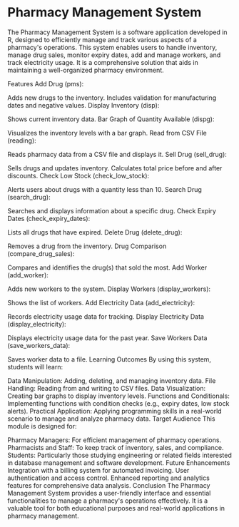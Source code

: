 <h1>Pharmacy Management System</h1>
The Pharmacy Management System is a software application developed in R, designed to efficiently manage and track various aspects of a pharmacy's operations. This system enables users to handle inventory, manage drug sales, monitor expiry dates, add and manage workers, and track electricity usage. It is a comprehensive solution that aids in maintaining a well-organized pharmacy environment.

Features
Add Drug (pms):

Adds new drugs to the inventory.
Includes validation for manufacturing dates and negative values.
Display Inventory (disp):

Shows current inventory data.
Bar Graph of Quantity Available (dispg):

Visualizes the inventory levels with a bar graph.
Read from CSV File (reading):

Reads pharmacy data from a CSV file and displays it.
Sell Drug (sell_drug):

Sells drugs and updates inventory.
Calculates total price before and after discounts.
Check Low Stock (check_low_stock):

Alerts users about drugs with a quantity less than 10.
Search Drug (search_drug):

Searches and displays information about a specific drug.
Check Expiry Dates (check_expiry_dates):

Lists all drugs that have expired.
Delete Drug (delete_drug):

Removes a drug from the inventory.
Drug Comparison (compare_drug_sales):

Compares and identifies the drug(s) that sold the most.
Add Worker (add_worker):

Adds new workers to the system.
Display Workers (display_workers):

Shows the list of workers.
Add Electricity Data (add_electricity):

Records electricity usage data for tracking.
Display Electricity Data (display_electricity):

Displays electricity usage data for the past year.
Save Workers Data (save_workers_data):

Saves worker data to a file.
Learning Outcomes
By using this system, students will learn:

Data Manipulation: Adding, deleting, and managing inventory data.
File Handling: Reading from and writing to CSV files.
Data Visualization: Creating bar graphs to display inventory levels.
Functions and Conditionals: Implementing functions with condition checks (e.g., expiry dates, low stock alerts).
Practical Application: Applying programming skills in a real-world scenario to manage and analyze pharmacy data.
Target Audience
This module is designed for:

Pharmacy Managers: For efficient management of pharmacy operations.
Pharmacists and Staff: To keep track of inventory, sales, and compliance.
Students: Particularly those studying engineering or related fields interested in database management and software development.
Future Enhancements
Integration with a billing system for automated invoicing.
User authentication and access control.
Enhanced reporting and analytics features for comprehensive data analysis.
Conclusion
The Pharmacy Management System provides a user-friendly interface and essential functionalities to manage a pharmacy's operations effectively. It is a valuable tool for both educational purposes and real-world applications in pharmacy management.
